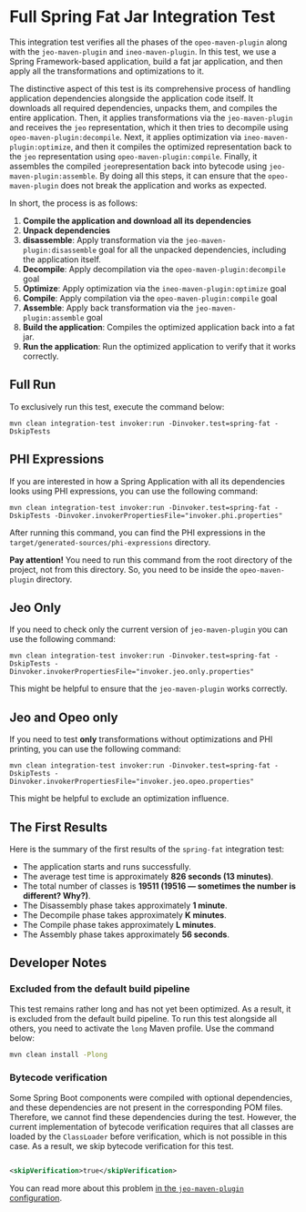 # Full Spring Fat Jar Integration Test

This integration test verifies all the phases of the `opeo-maven-plugin` along
with the `jeo-maven-plugin` and `ineo-maven-plugin`. In this test, we use a
Spring Framework-based application, build a fat jar application, and then apply
all the transformations and optimizations to it.

The distinctive aspect of this test is its comprehensive process of handling
application dependencies alongside the application code itself. It downloads all
required dependencies, unpacks them, and compiles the entire application. Then,
it applies transformations via the `jeo-maven-plugin` and receives the `jeo`
representation, which it then tries to decompile
using `opeo-maven-plugin:decompile`. Next, it applies optimization via
`ineo-maven-plugin:optimize`, and then it compiles the optimized representation
back to the `jeo` representation using `opeo-maven-plugin:compile`. Finally, it
assembles the compiled `jeo`representation back into bytecode using
`jeo-maven-plugin:assemble`. By doing all this steps, it can ensure that
the `opeo-maven-plugin` does not break the application and works as expected.

In short, the process is as follows:

1. **Compile the application and download all its dependencies**
2. **Unpack dependencies**
3. **disassemble**: Apply transformation via the `jeo-maven-plugin:disassemble`
   goal for all the unpacked dependencies, including the application itself.
4. **Decompile**: Apply decompilation via the `opeo-maven-plugin:decompile` goal
5. **Optimize**: Apply optimization via the `ineo-maven-plugin:optimize` goal
6. **Compile**: Apply compilation via the `opeo-maven-plugin:compile` goal
7. **Assemble**: Apply back transformation via the `jeo-maven-plugin:assemble`
   goal
8. **Build the application**: Compiles the optimized application back into a
   fat jar.
9. **Run the application**: Run the optimized application to verify that it
   works correctly.

## Full Run

To exclusively run this test, execute the command below:

```shell
mvn clean integration-test invoker:run -Dinvoker.test=spring-fat -DskipTests 
```

## PHI Expressions

If you are interested in how a Spring Application with all its dependencies
looks using PHI expressions, you can use the following command:

```shell
mvn clean integration-test invoker:run -Dinvoker.test=spring-fat -DskipTests -Dinvoker.invokerPropertiesFile="invoker.phi.properties"
```

After running this command, you can find the PHI expressions in
the `target/generated-sources/phi-expressions` directory.

**Pay attention!**
You need to run this command from the root directory of the project, not from
this directory.
So, you need to be inside the `opeo-maven-plugin` directory.

## Jeo Only

If you need to check only the current version of `jeo-maven-plugin`
you can use the following command:

```shell
mvn clean integration-test invoker:run -Dinvoker.test=spring-fat -DskipTests -Dinvoker.invokerPropertiesFile="invoker.jeo.only.properties"
```

This might be helpful to ensure that the `jeo-maven-plugin` works correctly.

## Jeo and Opeo only

If you need to test **only** transformations without optimizations and
PHI printing, you can use the following command:

```shell
mvn clean integration-test invoker:run -Dinvoker.test=spring-fat -DskipTests -Dinvoker.invokerPropertiesFile="invoker.jeo.opeo.properties"
```

This might be helpful to exclude an optimization influence.

## The First Results

Here is the summary of the first results of the `spring-fat` integration test:

- The application starts and runs successfully.
- The average test time is approximately **826 seconds (13 minutes)**.
- The total number of classes is **19511 (19516 — sometimes the number is
  different? Why?)**.
- The Disassembly phase takes approximately **1 minute**.
- The Decompile phase takes approximately **K minutes**.
- The Compile phase takes approximately **L minutes**.
- The Assembly phase takes approximately **56 seconds**.

## Developer Notes

### Excluded from the default build pipeline

This test remains rather long and has not yet been optimized. As a result, it
is excluded from the default build pipeline. To run this test alongside all
others, you need to activate the `long` Maven profile. Use the command below:

```bash
mvn clean install -Plong
```

### Bytecode verification

Some Spring Boot components were compiled with optional dependencies, and these
dependencies are not present in the corresponding POM files. Therefore, we
cannot find these dependencies during the test. However, the current
implementation of bytecode verification requires that all classes are loaded by
the `ClassLoader` before verification, which is not possible in this case. As a
result, we skip bytecode verification for this test.

```xml

<skipVerification>true</skipVerification>
```

You can read more about this problem [in
the `jeo-maven-plugin` configuration](https://github.com/objectionary/jeo-maven-plugin/tree/master/src/it/spring-fat#bytecode-verification).


